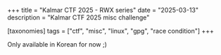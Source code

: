 +++
title = "Kalmar CTF 2025 - RWX series"
date = "2025-03-13"
description = "Kalmar CTF 2025 misc challenge"

[taxonomies]
tags = ["ctf", "misc", "linux", "gpg", "race condition"]
+++

Only available in Korean for now ;)
